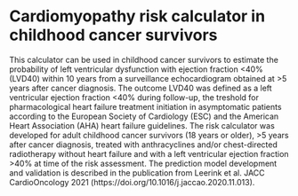 # Cardiomyopathy risk calculator in childhood cancer survivors
 <p>This calculator can be used in childhood cancer survivors to estimate the probability of left ventricular dysfunction 
                with ejection fraction <40% (LVD40) within 10 years from a surveillance echocardiogram obtained at >5 years after cancer diagnosis.   
                The outcome LVD40 was defined as a left ventricular ejection fraction <40% during follow-up, 
                the treshold for pharmacological heart failure treatment initiation in asymptomatic patients according to 
                the European Society of Cardiology (ESC) and the American Heart Association (AHA) heart failure guidelines.
                The risk calculator was developed for adult childhood cancer survivors (18 years or older), >5 years after cancer diagnosis, treated with anthracyclines and/or chest-directed radiotherapy
                without heart failure and with a left ventricular ejection fraction >40% at time of the risk assessment.
                The prediction model development and validation is described in the publication from Leerink et al. JACC CardioOncology 2021 (https://doi.org/10.1016/j.jaccao.2020.11.013).
                </p>
